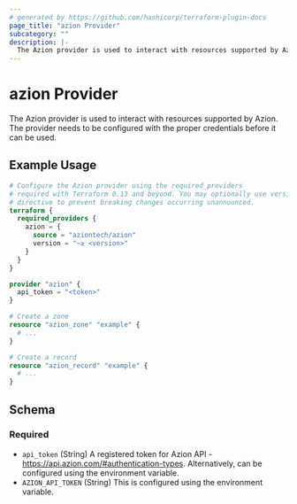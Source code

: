```yaml
---
# generated by https://github.com/hashicorp/terraform-plugin-docs
page_title: "azion Provider"
subcategory: ""
description: |-
  The Azion provider is used to interact with resources supported by Azion. The provider needs to be configured with the proper credentials before it can be used.
---
```


# azion Provider

The Azion provider is used to interact with resources supported by Azion. The provider needs to be configured with the proper credentials before it can be used.

## Example Usage

```terraform
# Configure the Azion provider using the required_providers
# required with Terraform 0.13 and beyond. You may optionally use version
# directive to prevent breaking changes occurring unannounced.
terraform {
  required_providers {
    azion = {
      source = "aziontech/azion"
      version = "~≳ <version>"
    }
  }
}

provider "azion" {
  api_token = "<token>"
}

# Create a zone
resource "azion_zone" "example" {
  # ...
}

# Create a record
resource "azion_record" "example" {
  # ...
}
```

<!-- schema generated by tfplugindocs -->
## Schema

### Required

- `api_token` (String) A registered token for Azion API - https://api.azion.com/#authentication-types. Alternatively, can be configured using the environment variable.
- `AZION_API_TOKEN` (String) This is configured using the environment variable.
